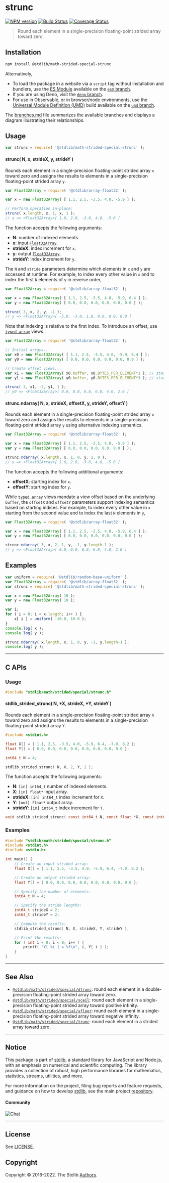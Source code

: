 <!--

@license Apache-2.0

Copyright (c) 2020 The Stdlib Authors.

Licensed under the Apache License, Version 2.0 (the "License");
you may not use this file except in compliance with the License.
You may obtain a copy of the License at

   http://www.apache.org/licenses/LICENSE-2.0

Unless required by applicable law or agreed to in writing, software
distributed under the License is distributed on an "AS IS" BASIS,
WITHOUT WARRANTIES OR CONDITIONS OF ANY KIND, either express or implied.
See the License for the specific language governing permissions and
limitations under the License.

-->

# strunc

[![NPM version][npm-image]][npm-url] [![Build Status][test-image]][test-url] [![Coverage Status][coverage-image]][coverage-url] <!-- [![dependencies][dependencies-image]][dependencies-url] -->

> Round each element in a single-precision floating-point strided array toward zero.

<section class="intro">

</section>

<!-- /.intro -->

<section class="installation">

## Installation

```bash
npm install @stdlib/math-strided-special-strunc
```

Alternatively,

-   To load the package in a website via a `script` tag without installation and bundlers, use the [ES Module][es-module] available on the [`esm` branch][esm-url].
-   If you are using Deno, visit the [`deno` branch][deno-url].
-   For use in Observable, or in browser/node environments, use the [Universal Module Definition (UMD)][umd] build available on the [`umd` branch][umd-url].

The [branches.md][branches-url] file summarizes the available branches and displays a diagram illustrating their relationships.

</section>

<section class="usage">

## Usage

```javascript
var strunc = require( '@stdlib/math-strided-special-strunc' );
```

#### strunc( N, x, strideX, y, strideY )

Rounds each element in a single-precision floating-point strided array `x` toward zero and assigns the results to elements in a single-precision floating-point strided array `y`.

```javascript
var Float32Array = require( '@stdlib/array-float32' );

var x = new Float32Array( [ 1.1, 2.5, -3.5, 4.0, -5.9 ] );

// Perform operation in-place:
strunc( x.length, x, 1, x, 1 );
// x => <Float32Array>[ 1.0, 2.0, -3.0, 4.0, -5.0 ]
```

The function accepts the following arguments:

-   **N**: number of indexed elements.
-   **x**: input [`Float32Array`][@stdlib/array/float32].
-   **strideX**: index increment for `x`.
-   **y**: output [`Float32Array`][@stdlib/array/float32].
-   **strideY**: index increment for `y`.

The `N` and `stride` parameters determine which elements in `x` and `y` are accessed at runtime. For example, to index every other value in `x` and to index the first `N` elements of `y` in reverse order,

```javascript
var Float32Array = require( '@stdlib/array-float32' );

var x = new Float32Array( [ 1.1, 2.5, -3.5, 4.0, -5.9, 6.4 ] );
var y = new Float32Array( [ 0.0, 0.0, 0.0, 0.0, 0.0, 0.0 ] );

strunc( 3, x, 2, y, -1 );
// y => <Float32Array>[ -5.0, -3.0, 1.0, 0.0, 0.0, 0.0 ]
```

Note that indexing is relative to the first index. To introduce an offset, use [`typed array`][@stdlib/array/float32] views.

```javascript
var Float32Array = require( '@stdlib/array-float32' );

// Initial arrays...
var x0 = new Float32Array( [ 1.1, 2.5, -3.5, 4.0, -5.9, 6.4 ] );
var y0 = new Float32Array( [ 0.0, 0.0, 0.0, 0.0, 0.0, 0.0 ] );

// Create offset views...
var x1 = new Float32Array( x0.buffer, x0.BYTES_PER_ELEMENT*1 ); // start at 2nd element
var y1 = new Float32Array( y0.buffer, y0.BYTES_PER_ELEMENT*3 ); // start at 4th element

strunc( 3, x1, -2, y1, 1 );
// y0 => <Float32Array>[ 0.0, 0.0, 0.0, 6.0, 4.0, 2.0 ]
```

#### strunc.ndarray( N, x, strideX, offsetX, y, strideY, offsetY )

Rounds each element in a single-precision floating-point strided array `x` toward zero and assigns the results to elements in a single-precision floating-point strided array `y` using alternative indexing semantics.

```javascript
var Float32Array = require( '@stdlib/array-float32' );

var x = new Float32Array( [ 1.1, 2.5, -3.5, 4.0, -5.9 ] );
var y = new Float32Array( [ 0.0, 0.0, 0.0, 0.0, 0.0 ] );

strunc.ndarray( x.length, x, 1, 0, y, 1, 0 );
// y => <Float32Array>[ 1.0, 2.0, -3.0, 4.0, -5.0 ]
```

The function accepts the following additional arguments:

-   **offsetX**: starting index for `x`.
-   **offsetY**: starting index for `y`.

While [`typed array`][@stdlib/array/float32] views mandate a view offset based on the underlying `buffer`, the `offsetX` and `offsetY` parameters support indexing semantics based on starting indices. For example, to index every other value in `x` starting from the second value and to index the last `N` elements in `y`,

```javascript
var Float32Array = require( '@stdlib/array-float32' );

var x = new Float32Array( [ 1.1, 2.5, -3.5, 4.0, -5.9, 6.4 ] );
var y = new Float32Array( [ 0.0, 0.0, 0.0, 0.0, 0.0, 0.0 ] );

strunc.ndarray( 3, x, 2, 1, y, -1, y.length-1 );
// y => <Float32Array>[ 0.0, 0.0, 0.0, 6.0, 4.0, 2.0 ]
```

</section>

<!-- /.usage -->

<section class="notes">

</section>

<!-- /.notes -->

<section class="examples">

## Examples

<!-- eslint no-undef: "error" -->

```javascript
var uniform = require( '@stdlib/random-base-uniform' );
var Float32Array = require( '@stdlib/array-float32' );
var strunc = require( '@stdlib/math-strided-special-strunc' );

var x = new Float32Array( 10 );
var y = new Float32Array( 10 );

var i;
for ( i = 0; i < x.length; i++ ) {
    x[ i ] = uniform( -10.0, 10.0 );
}
console.log( x );
console.log( y );

strunc.ndarray( x.length, x, 1, 0, y, -1, y.length-1 );
console.log( y );
```

</section>

<!-- /.examples -->

<!-- C interface documentation. -->

* * *

<section class="c">

## C APIs

<!-- Section to include introductory text. Make sure to keep an empty line after the intro `section` element and another before the `/section` close. -->

<section class="intro">

</section>

<!-- /.intro -->

<!-- C usage documentation. -->

<section class="usage">

### Usage

```c
#include "stdlib/math/strided/special/strunc.h"
```

#### stdlib_strided_strunc( N, \*X, strideX, \*Y, strideY )

Rounds each element in a single-precision floating-point strided array `X` toward zero and assigns the results to elements in a single-precision floating-point strided array `Y`.

```c
#include <stdint.h>

float X[] = { 1.1, 2.5, -3.5, 4.0, -5.9, 6.4, -7.0, 8.2 };
float Y[] = { 0.0, 0.0, 0.0, 0.0, 0.0, 0.0, 0.0, 0.0 };

int64_t N = 4;

stdlib_strided_strunc( N, X, 2, Y, 2 );
```

The function accepts the following arguments:

-   **N**: `[in] int64_t` number of indexed elements.
-   **X**: `[in] float*` input array.
-   **strideX**: `[in] int64_t` index increment for `X`.
-   **Y**: `[out] float*` output array.
-   **strideY**: `[in] int64_t` index increment for `Y`.

```c
void stdlib_strided_strunc( const int64_t N, const float *X, const int64_t strideX, float *Y, const int64_t strideY );
```

</section>

<!-- /.usage -->

<!-- C API usage notes. Make sure to keep an empty line after the `section` element and another before the `/section` close. -->

<section class="notes">

</section>

<!-- /.notes -->

<!-- C API usage examples. -->

<section class="examples">

### Examples

```c
#include "stdlib/math/strided/special/strunc.h"
#include <stdint.h>
#include <stdio.h>

int main() {
    // Create an input strided array:
    float X[] = { 1.1, 2.5, -3.5, 4.0, -5.9, 6.4, -7.0, 8.2 };

    // Create an output strided array:
    float Y[] = { 0.0, 0.0, 0.0, 0.0, 0.0, 0.0, 0.0, 0.0 };

    // Specify the number of elements:
    int64_t N = 4;

    // Specify the stride lengths:
    int64_t strideX = 2;
    int64_t strideY = 2;

    // Compute the results:
    stdlib_strided_strunc( N, X, strideX, Y, strideY );

    // Print the results:
    for ( int i = 0; i < 8; i++ ) {
        printf( "Y[ %i ] = %f\n", i, Y[ i ] );
    }
}
```

</section>

<!-- /.examples -->

</section>

<!-- /.c -->

<!-- Section for related `stdlib` packages. Do not manually edit this section, as it is automatically populated. -->

<section class="related">

* * *

## See Also

-   <span class="package-name">[`@stdlib/math/strided/special/dtrunc`][@stdlib/math/strided/special/dtrunc]</span><span class="delimiter">: </span><span class="description">round each element in a double-precision floating-point strided array toward zero.</span>
-   <span class="package-name">[`@stdlib/math/strided/special/sceil`][@stdlib/math/strided/special/sceil]</span><span class="delimiter">: </span><span class="description">round each element in a single-precision floating-point strided array toward positive infinity.</span>
-   <span class="package-name">[`@stdlib/math/strided/special/sfloor`][@stdlib/math/strided/special/sfloor]</span><span class="delimiter">: </span><span class="description">round each element in a single-precision floating-point strided array toward negative infinity.</span>
-   <span class="package-name">[`@stdlib/math/strided/special/trunc`][@stdlib/math/strided/special/trunc]</span><span class="delimiter">: </span><span class="description">round each element in a strided array toward zero.</span>

</section>

<!-- /.related -->

<!-- Section for all links. Make sure to keep an empty line after the `section` element and another before the `/section` close. -->


<section class="main-repo" >

* * *

## Notice

This package is part of [stdlib][stdlib], a standard library for JavaScript and Node.js, with an emphasis on numerical and scientific computing. The library provides a collection of robust, high performance libraries for mathematics, statistics, streams, utilities, and more.

For more information on the project, filing bug reports and feature requests, and guidance on how to develop [stdlib][stdlib], see the main project [repository][stdlib].

#### Community

[![Chat][chat-image]][chat-url]

---

## License

See [LICENSE][stdlib-license].


## Copyright

Copyright &copy; 2016-2022. The Stdlib [Authors][stdlib-authors].

</section>

<!-- /.stdlib -->

<!-- Section for all links. Make sure to keep an empty line after the `section` element and another before the `/section` close. -->

<section class="links">

[npm-image]: http://img.shields.io/npm/v/@stdlib/math-strided-special-strunc.svg
[npm-url]: https://npmjs.org/package/@stdlib/math-strided-special-strunc

[test-image]: https://github.com/stdlib-js/math-strided-special-strunc/actions/workflows/test.yml/badge.svg?branch=v0.0.9
[test-url]: https://github.com/stdlib-js/math-strided-special-strunc/actions/workflows/test.yml?query=branch:v0.0.9

[coverage-image]: https://img.shields.io/codecov/c/github/stdlib-js/math-strided-special-strunc/main.svg
[coverage-url]: https://codecov.io/github/stdlib-js/math-strided-special-strunc?branch=main

<!--

[dependencies-image]: https://img.shields.io/david/stdlib-js/math-strided-special-strunc.svg
[dependencies-url]: https://david-dm.org/stdlib-js/math-strided-special-strunc/main

-->

[chat-image]: https://img.shields.io/gitter/room/stdlib-js/stdlib.svg
[chat-url]: https://gitter.im/stdlib-js/stdlib/

[stdlib]: https://github.com/stdlib-js/stdlib

[stdlib-authors]: https://github.com/stdlib-js/stdlib/graphs/contributors

[umd]: https://github.com/umdjs/umd
[es-module]: https://developer.mozilla.org/en-US/docs/Web/JavaScript/Guide/Modules

[deno-url]: https://github.com/stdlib-js/math-strided-special-strunc/tree/deno
[umd-url]: https://github.com/stdlib-js/math-strided-special-strunc/tree/umd
[esm-url]: https://github.com/stdlib-js/math-strided-special-strunc/tree/esm
[branches-url]: https://github.com/stdlib-js/math-strided-special-strunc/blob/main/branches.md

[stdlib-license]: https://raw.githubusercontent.com/stdlib-js/math-strided-special-strunc/main/LICENSE

[@stdlib/array/float32]: https://github.com/stdlib-js/array-float32

<!-- <related-links> -->

[@stdlib/math/strided/special/dtrunc]: https://github.com/stdlib-js/math-strided-special-dtrunc

[@stdlib/math/strided/special/sceil]: https://github.com/stdlib-js/math-strided-special-sceil

[@stdlib/math/strided/special/sfloor]: https://github.com/stdlib-js/math-strided-special-sfloor

[@stdlib/math/strided/special/trunc]: https://github.com/stdlib-js/math-strided-special-trunc

<!-- </related-links> -->

</section>

<!-- /.links -->
